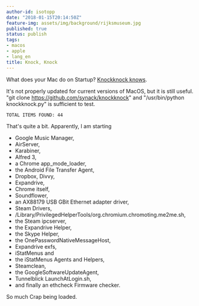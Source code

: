 ```yaml
---
author-id: isotopp
date: "2018-01-15T20:14:50Z"
feature-img: assets/img/background/rijksmuseum.jpg
published: true
status: publish
tags:
- macos
- apple
- lang_en
title: Knock, Knock
---
```

What does your Mac do on Startup? [Knockknock knows](https://github.com/synack/knockknock). 

It's not properly updated for current versions of MacOS, but it is still
useful. "git clone https://github.com/synack/knockknock" and
"/usr/bin/python knockknock.py" is sufficient to test. 

```console
TOTAL ITEMS FOUND: 44
```

That's quite a bit. Apparently, I am starting

- Google Music Manager,
- AirServer,
- Karabiner,
- Alfred 3,
- a Chrome app\_mode\_loader,
- the Android File Transfer Agent,
- Dropbox, Divvy,
- Expandrive,
- Chrome itself,
- Soundflower,
- an AX88179 USB GBit Ethernet adapter driver,
- Steam Drivers,
- /Library/PrivilegedHelperTools/org.chromium.chromoting.me2me.sh,
- the Steam ipcserver,
- the Expandrive Helper,
- the Skype Helper,
- the OnePasswordNativeMessageHost,
- Expandrive exfs,
- iStatMenus and
- the iStatMenus Agents and Helpers,
- Steamclean,
- the GoogleSoftwareUpdateAgent,
- Tunnelblick LaunchAtLogin.sh,
- and finally an ethcheck Firmware checker.

So much Crap being loaded.
